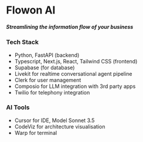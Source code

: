 # Flowon AI
##### Streamlining the information flow of your business

### Tech Stack
- Python, FastAPI (backend)
- Typescript, Next.js, React, Tailwind CSS (frontend)
- Supabase (for database)
- Livekit for realtime conversational agent pipeline
- Clerk for user management
- Composio for LLM integration with 3rd party apps
- Twilio for telephony integration


### AI Tools
- Cursor for IDE, Model Sonnet 3.5
- CodeViz for architecture visualisation
- Warp for terminal
  
